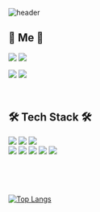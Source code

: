 ![header](https://capsule-render.vercel.app/api?type=waving&color=FFB3C7&height=300&section=header&text=Kim%20Seong%20Ae&fontSize=80&animation=twinkling&fontColor=1B1F24)


## 🍓 Me 🍓

 
<a href="https://www.instagram.com/tori_tole/"><img src="https://img.shields.io/badge/Instagram-E4405F?style=flat-square&logo=Instagram&logoColor=white"/></a>
<a href="https://www.facebook.com/abc4571998"><img src="https://img.shields.io/badge/Facebook-1877F2?style=flat-square&logo=Instagram&logoColor=white"/></a>
<br/>
 

<a href="mailto:abc4571998@naver.com"><img src="https://img.shields.io/badge/Naver Mail-03C75A?style=flat-square&logo=Naver&logoColor=white"/></a>
<a href="mailto:abc4571998@hanyang.ac.kr"><img src="https://img.shields.io/badge/Hanyang Gmail-EA4335?style=flat-square&logo=Gmail&logoColor=white"/></a>

<br />

## 🛠️ Tech Stack 🛠️
<img src="https://img.shields.io/badge/Python-3776AB?style=flat-square&logo=Python&logoColor=white"/></a>
<img src="https://img.shields.io/badge/JavaScript-F7DF1E?style=flat-square&logo=JavaScript&logoColor=white"/></a>
<img src="https://img.shields.io/badge/Typescript-3178C6?style=flat-square&logo=Typescript&logoColor=white"/>
<br/>
<img src="https://img.shields.io/badge/HTML5-E34F26?style=flat-square&logo=HTML5&logoColor=white"/></a>
<img src="https://img.shields.io/badge/CSS3-1572B6?style=flat-square&logo=CSS3&logoColor=white"/></a>
<img src="https://img.shields.io/badge/React-61DAFB?style=flat-square&logo=React&logoColor=white"/></a>
<img src="https://img.shields.io/badge/styled components-DB7093?style=flat-square&logo=styled-components&logoColor=white"/>
<img src="https://img.shields.io/badge/Tailwind CSS-06B6D4?style=flat-square&logo=Tailwind CSS&logoColor=white"/>

<br/>
<br/>

##
[![Top Langs](https://github-readme-stats.vercel.app/api/top-langs/?username=abc4571998&layout=compact)](https://github.com/abc4571998/github-readme-stats)

<!--
**abc4571998/abc4571998** is a ✨ _special_ ✨ repository because its `README.md` (this file) appears on your GitHub profile.

Here are some ideas to get you started:

- 🔭 I’m currently working on ...
- 🌱 I’m currently learning ...
- 👯 I’m looking to collaborate on ...
- 🤔 I’m looking for help with ...
- 💬 Ask me about ...
- 📫 How to reach me: ...
- 😄 Pronouns: ...
- ⚡ Fun fact: ...
-->
